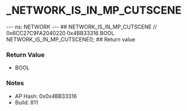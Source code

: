 # _NETWORK_IS_IN_MP_CUTSCENE

--- ns: NETWORK --- ## NETWORK_IS_IN_MP_CUTSCENE  // 0x6CC27C9FA2040220 0x4BB33316 BOOL NETWORK_IS_IN_MP_CUTSCENE();   ## Return value

### Return Value
* BOOL

### Notes
* AP Hash: 0x0x4BB33316
* Build: 811

